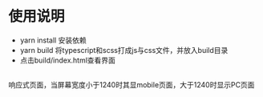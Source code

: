 # 使用说明
- yarn install 安装依赖
- yarn build 将typescript和scss打成js与css文件，并放入build目录
- 点击build/index.html查看界面

##
响应式页面，当屏幕宽度小于1240时其显mobile页面，大于1240时显示PC页面
